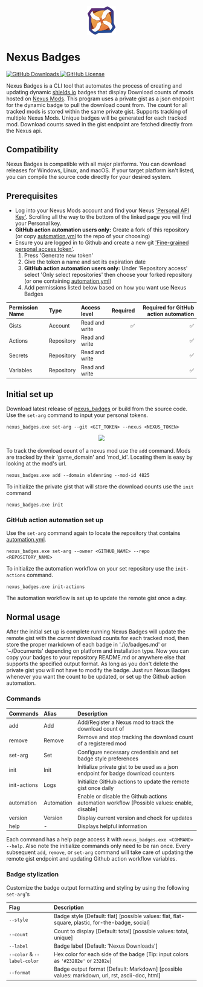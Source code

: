 [Shields-io]: https://shields.io/badges/dynamic-json-badge  
[Nexus]: https://www.nexusmods.com  
[Nexus-key]: https://next.nexusmods.com/settings/api-keys  
[Git-key]: https://github.com/settings/tokens?type=beta  
[Latest-dl]: https://github.com/WardLordRuby/nexus_badges/releases/latest
[automation]: .github/workflows/automation.yml
<div align="center">
    <img src="https://raw.githubusercontent.com/WardLordRuby/nexus_badges/refs/heads/main/assets/Icon_512.png" width="15%" height="15%">
</div>

# Nexus Badges
[<picture>
    <source media="(prefers-color-scheme: dark)" srcset="https://img.shields.io/github/downloads/WardLordRuby/nexus_badges/total?label=Downloads&labelColor=%2323282e&color=%230e8726">
    <img src="https://img.shields.io/github/downloads/WardLordRuby/nexus_badges/total?label=Downloads&labelColor=%23F8F8FF&color=%230e8726" alt="GitHub Downloads">
</picture>][latest-dl]
[<picture>
    <source media="(prefers-color-scheme: dark)" srcset="https://img.shields.io/github/license/WardLordRuby/nexus_badges?label=License&labelColor=%2323282e">
    <img src="https://img.shields.io/github/license/WardLordRuby/nexus_badges?label=License&labelColor=%23F8F8FF" alt="GitHub License">
</picture>](LICENSE)

Nexus Badges is a CLI tool that automates the process of creating and updating dynamic [shields.io][Shields-io] badges that
display Download counts of mods hosted on [Nexus Mods][Nexus]. This program uses a private gist as a json endpoint for the
dynamic badge to pull the download count from. The count for all tracked mods is stored within the same private gist. Supports
tracking of multiple Nexus Mods. Unique badges will be generated for each tracked mod. Download counts saved in the gist endpoint
are fetched directly from the Nexus api.  

## Compatibility
Nexus Badges is compatible with all major platforms. You can download releases for Windows, Linux, and macOS. If your target
platform isn't listed, you can compile the source code directly for your desired system.  

## Prerequisites
- Log into your Nexus Mods account and find your Nexus ['Personal API Key'][Nexus-key]. Scrolling all the way to the bottom of the
  linked page you will find your Personal key.
- **GitHub action automation users only:** Create a fork of this repository (or copy [automation.yml][automation] to the repo of
  your choosing)
- Ensure you are logged in to Github and create a new git ['Fine-grained personal access token'][Git-key].
  1. Press 'Generate new token'
  2. Give the token a name and set its expiration date
  3. **GitHub action automation users only:** Under 'Repository access' select 'Only select repositories' then choose your forked
    repository (or one containing [automation.yml][automation])
  4. Add permissions listed below based on how you want use Nexus Badges

<div align="center">
    
  | Permission Name     | Type       | Access level       | Required    | Required for GitHub action automation |
  | :------------------ | :--------- | :----------------- | ----------: | ------------------------------------: |
  | Gists               | Account    | Read and write     |          ✅|                                     ✅|
  | Actions             | Repository | Read and write     |             |                                     ✅|
  | Secrets             | Repository | Read and write     |             |                                     ✅|
  | Variables           | Repository | Read and write     |             |                                     ✅|

</div>

## Initial set up
Download latest release of [nexus_badges][Latest-dl] or build from the source code. Use the `set-arg` command to input your
personal tokens.  
```
nexus_badges.exe set-arg --git <GIT_TOKEN> --nexus <NEXUS_TOKEN>
```

<div align="center">
    <picture>
        <source media="(prefers-color-scheme: dark)" srcset="https://i.imgur.com/T1wrzhk.png">
        <source media="(prefers-color-scheme: light)" srcset="https://i.imgur.com/yTUpMLH.png">
        <img src="https://i.imgur.com/888tw4j.png" width="70%">
    </picture>
</div>

To track the download count of a nexus mod use the `add` command. Mods are tracked by their 'game_domain' and 'mod_id'. Locating
them is easy by looking at the mod's url.  
```
nexus_badges.exe add --domain eldenring --mod-id 4825
```

To initialize the private gist that will store the download counts use the `init` command  
```
nexus_badges.exe init
```
### GitHub action automation set up  
Use the `set-arg` command again to locate the repository that contains [automation.yml][automation].
```
nexus_badges.exe set-arg --owner <GITHUB_NAME> --repo <REPOSITORY_NAME>
```
To initialize the automation workflow on your set repository use the `init-actions` command.
```
nexus_badges.exe init-actions
```
The automation workflow is set up to update the remote gist once a day.

## Normal usage
After the initial set up is complete running Nexus Badges will update the remote gist with the _current_ download counts for each
tracked mod, then store the proper markdown of each badge in './io/badges.md' or '~/Documents' depending on platform and
installation type. Now you can copy your badges to your repository README.md or anywhere else that supports the specified output
format. As long as you don't delete the private gist you will not have to modify the badge. Just run Nexus Badges whenever you
want the count to be updated, or set up the Github action automation.  

### Commands
<div align="center">

  | Commands             | Alias       | Description                                                                                  |
  | :------------------- | :---------- | :------------------------------------------------------------------------------------------- |
  | add                  | Add         | Add/Register a Nexus mod to track the download count of                                      |
  | remove               | Remove      | Remove and stop tracking the download count of a registered mod                              |
  | set-arg              | Set         | Configure necessary credentials and set badge style preferences                              |
  | init                 | Init        | Initialize private gist to be used as a json endpoint for badge download counters            |
  | init-actions         | Logs        | Initialize GitHub actions to update the remote gist once daily                               |
  | automation           | Automation  | Enable or disable the Github actions automation workflow [Possible values: enable, disable]  |
  | version              | Version     | Display current version and check for updates                                                |
  | help                 | -           | Displays helpful information                                                                 |

</div>

Each command has a help page access it with `nexus_badges.exe <COMMAND> --help`. Also note the initialize commands only need to
be ran once. Every subsequent `add`, `remove`, or `set-arg` command will take care of updating the remote gist endpoint and
updating Github action workflow variables.  

### Badge stylization
Customize the badge output formatting and styling by using the following `set-arg`'s  

<div align="center">
    
  | Flag                        | Description                                                                                       |
  | :-------------------------- | :------------------------------------------------------------------------------------------------ |
  | `--style`                   | Badge style [Default: flat] [possible values: flat, flat-square, plastic, for-the-badge, social]  |
  | `--count`                   | Count to display [Default: total] [possible values: total, unique]                                |
  | `--label`                   | Badge label [Default: 'Nexus Downloads']                                                          |
  | `--color` & `--label-color` | Hex color for each side of the badge [Tip: input colors as `'#23282e'` or `23282e`]               |
  | `--format`                  | Badge output format [Default: Markdown] [possible values: markdown, url, rst, ascii-doc, html]    |

</div>
